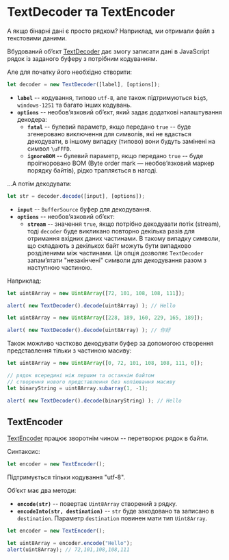 # TextDecoder та TextEncoder

А якщо бінарні дані є просто рядком? Наприклад, ми отримали файл з текстовими даними.

Вбудований об’єкт [TextDecoder](https://encoding.spec.whatwg.org/#interface-textdecoder) дає змогу записати дані в JavaScript рядок із заданого буферу з потрібним кодуванням.

Але для початку його необхідно створити:
```js
let decoder = new TextDecoder([label], [options]);
```

- **`label`** -- кодування, типово `utf-8`, але також підтримуються `big5`, `windows-1251` та багато інших кодувань.
- **`options`** -- необов’язковий об’єкт, який задає додаткові налаштування декодера:
  - **`fatal`** -- булевий параметр, якщо передано `true` -- буде згенеровано виключення для символів, які не вдасться декодувати, в іншому випадку (типово) вони будуть замінені на символ `\uFFFD`.
  - **`ignoreBOM`** -- булевий параметр, якщо передано `true` -- буде проігноровано BOM (Byte order mark — необов’язковий маркер порядку байтів), рідко трапляється в нагоді.

...А потім декодувати:

```js
let str = decoder.decode([input], [options]);
```

- **`input`** -- `BufferSource` буфер для декодування.
- **`options`** -- необов’язковий об’єкт:
  - **`stream`** -- значення `true`, якщо потрібно декодувати потік (stream), тоді `decoder` буде викликано повторно декілька разів для отримання вхідних даних частинами. В такому випадку символи, що складають з декількох байт можуть бути випадково розділеними між частинами. Ця опція дозволяє `TextDecoder` запам’ятати "незакінчені" символи для декодування разом з наступною частиною.

Наприклад:

```js run
let uint8Array = new Uint8Array([72, 101, 108, 108, 111]);

alert( new TextDecoder().decode(uint8Array) ); // Hello
```


```js run
let uint8Array = new Uint8Array([228, 189, 160, 229, 165, 189]);

alert( new TextDecoder().decode(uint8Array) ); // 你好
```

Також можливо частково декодувати буфер за допомогою створення представлення тільки з частиною масиву:


```js run
let uint8Array = new Uint8Array([0, 72, 101, 108, 108, 111, 0]);

// рядок всередині між першим та останнім байтом
// створення нового представлення без копіювання масиву
let binaryString = uint8Array.subarray(1, -1);

alert( new TextDecoder().decode(binaryString) ); // Hello
```

## TextEncoder

[TextEncoder](https://encoding.spec.whatwg.org/#interface-textencoder) працює зворотнім чином -- перетворює рядок в байти.

Синтаксис:

```js
let encoder = new TextEncoder();
```

Підтримується тільки кодування "utf-8".

Об’єкт має два методи:
- **`encode(str)`** -- повертає `Uint8Array` створений з рядку.
- **`encodeInto(str, destination)`** -- `str` буде закодовано та записано в `destination`. Параметр `destination` повинен мати тип `Uint8Array`.

```js run
let encoder = new TextEncoder();

let uint8Array = encoder.encode("Hello");
alert(uint8Array); // 72,101,108,108,111
```

